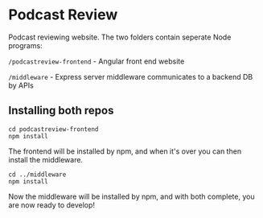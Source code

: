 # Podcast Review

Podcast reviewing website. The two folders contain seperate Node programs:

`/podcastreview-frontend` - Angular front end website

`/middleware` - Express server middleware communicates to a backend DB by APIs

## Installing both repos

```
cd podcastreview-frontend
npm install
```

The frontend will be installed by npm, and when it's over you can then install the middleware.

```
cd ../middleware
npm install
```

Now the middleware will be installed by npm, and with both complete, you are now ready to develop!
